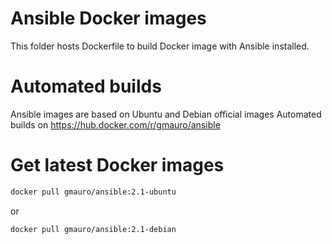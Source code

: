 Ansible Docker images
=====================
This folder hosts Dockerfile to build Docker image with Ansible installed.

# Automated builds
Ansible images are based on Ubuntu and Debian official images
Automated builds on https://hub.docker.com/r/gmauro/ansible

# Get latest Docker images

 ```sh
 docker pull gmauro/ansible:2.1-ubuntu
 ```

or

 ```sh
 docker pull gmauro/ansible:2.1-debian
 ```
